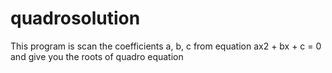 # quadrosolution
This program is scan the coefficients a, b, c  from equation ax2 + bx + c = 0 and give you the roots of quadro equation
